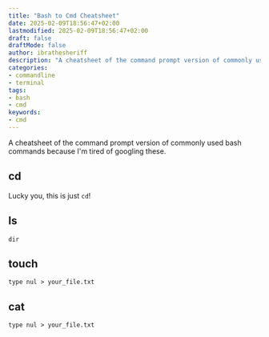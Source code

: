 ```yaml
---
title: "Bash to Cmd Cheatsheet"
date: 2025-02-09T18:56:47+02:00
lastmodified: 2025-02-09T18:56:47+02:00
draft: false
draftMode: false
author: ibrathesheriff
description: "A cheatsheet of the command prompt version of commonly used bash commands because I'm tired of googling these."
categories:
- commandline
- terminal
tags:
- bash
- cmd
keywords:
- cmd
---
```

A cheatsheet of the command prompt version of commonly used bash commands because I'm tired of googling these.

## cd
Lucky you, this is just `cd`!

## ls
```shell
dir
```

## touch
```shell
type nul > your_file.txt
```

## cat
```shell
type nul > your_file.txt
```